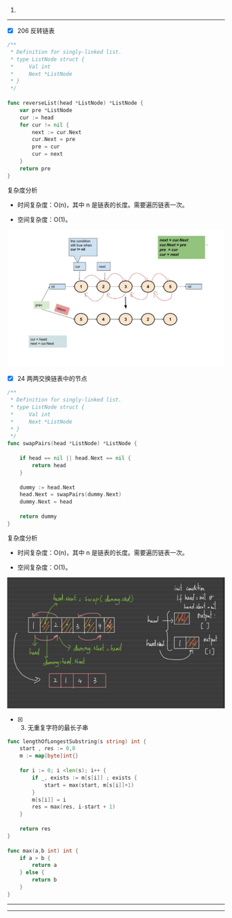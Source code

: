 1. [](#)

-----

- [X] 206 反转链表

```go
/**
 * Definition for singly-linked list.
 * type ListNode struct {
 *     Val int
 *     Next *ListNode
 * }
 */

func reverseList(head *ListNode) *ListNode {
    var pre *ListNode
    cur := head
    for cur != nil {
        next := cur.Next
        cur.Next = pre
        pre = cur
        cur = next
    }
    return pre
}
```
复杂度分析

- 时间复杂度：O(n)，其中 n 是链表的长度。需要遍历链表一次。

- 空间复杂度：O(1)。


![](img/206.jpg)

- [X] 24 两两交换链表中的节点

```go
/**
 * Definition for singly-linked list.
 * type ListNode struct {
 *     Val int
 *     Next *ListNode
 * }
 */
func swapPairs(head *ListNode) *ListNode {
    
    if head == nil || head.Next == nil {
        return head
    }

    dummy := head.Next
    head.Next = swapPairs(dummy.Next)
    dummy.Next = head

    return dummy
}
```

复杂度分析

- 时间复杂度：O(n)，其中 n 是链表的长度。需要遍历链表一次。

- 空间复杂度：O(1)。

![](img/24.jpg)


- [X] 3. 无重复字符的最长子串

```go
func lengthOfLongestSubstring(s string) int {
    start , res := 0,0
    m := map[byte]int{}

    for i := 0; i <len(s); i++ {
        if _, exists := m[s[i]] ; exists {
            start = max(start, m[s[i]]+1)
        }
        m[s[i]] = i
        res = max(res, i-start + 1)
    }

    return res 
}

func max(a,b int) int {
    if a > b {
        return a
    } else {
        return b
    }
}

```
-----


-----

